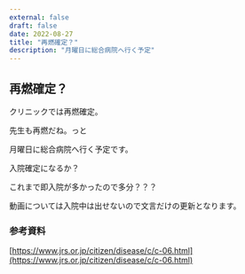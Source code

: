 ```yaml
---
external: false
draft: false
date: 2022-08-27
title: "再燃確定？"
description: "月曜日に総合病院へ行く予定"
---
```


## 再燃確定？

クリニックでは再燃確定。

先生も再燃だね。っと

月曜日に総合病院へ行く予定です。

入院確定になるか？

これまで即入院が多かったので多分？？？

動画については入院中は出せないので文言だけの更新となります。

### 参考資料

[https://www.jrs.or.jp/citizen/disease/c/c-06.html](https://www.jrs.or.jp/citizen/disease/c/c-06.html)
